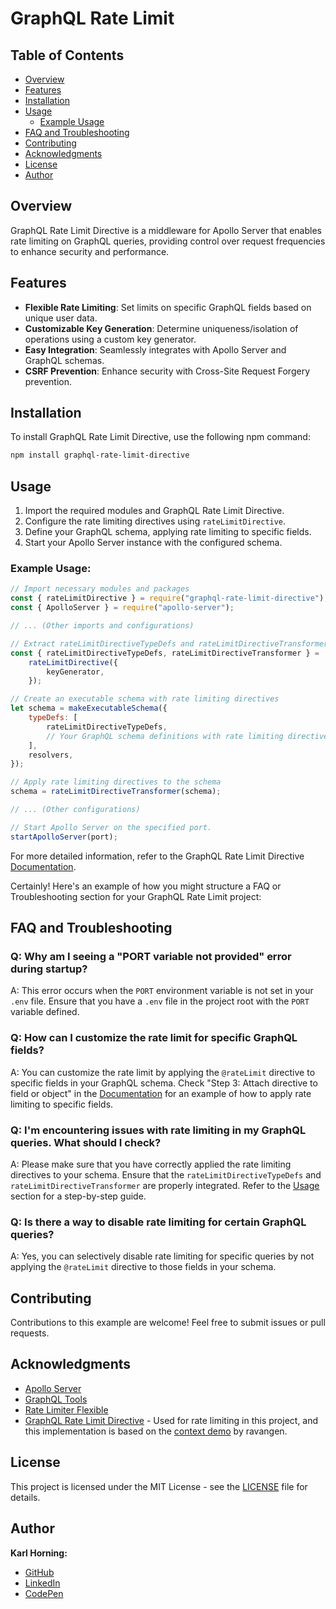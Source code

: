 # GraphQL Rate Limit

## Table of Contents
- [Overview](#overview)
- [Features](#features)
- [Installation](#installation)
- [Usage](#usage)
  - [Example Usage](#example-usage)
- [FAQ and Troubleshooting](#faq-and-troubleshooting)
- [Contributing](#contributing)
- [Acknowledgments](#acknowledgments)
- [License](#license)
- [Author](#author)

## Overview

GraphQL Rate Limit Directive is a middleware for Apollo Server that enables rate limiting on GraphQL queries, providing control over request frequencies to enhance security and performance.

## Features

- **Flexible Rate Limiting**: Set limits on specific GraphQL fields based on unique user data.
- **Customizable Key Generation**: Determine uniqueness/isolation of operations using a custom key generator.
- **Easy Integration**: Seamlessly integrates with Apollo Server and GraphQL schemas.
- **CSRF Prevention**: Enhance security with Cross-Site Request Forgery prevention.

## Installation

To install GraphQL Rate Limit Directive, use the following npm command:

```bash
npm install graphql-rate-limit-directive
```

## Usage

1. Import the required modules and GraphQL Rate Limit Directive.
2. Configure the rate limiting directives using `rateLimitDirective`.
3. Define your GraphQL schema, applying rate limiting to specific fields.
4. Start your Apollo Server instance with the configured schema.

### Example Usage:

```javascript
// Import necessary modules and packages
const { rateLimitDirective } = require("graphql-rate-limit-directive");
const { ApolloServer } = require("apollo-server");

// ... (Other imports and configurations)

// Extract rateLimitDirectiveTypeDefs and rateLimitDirectiveTransformer from the rateLimitDirective module
const { rateLimitDirectiveTypeDefs, rateLimitDirectiveTransformer } =
    rateLimitDirective({
        keyGenerator,
    });

// Create an executable schema with rate limiting directives
let schema = makeExecutableSchema({
    typeDefs: [
        rateLimitDirectiveTypeDefs,
        // Your GraphQL schema definitions with rate limiting directives
    ],
    resolvers,
});

// Apply rate limiting directives to the schema
schema = rateLimitDirectiveTransformer(schema);

// ... (Other configurations)

// Start Apollo Server on the specified port.
startApolloServer(port);
```

For more detailed information, refer to the GraphQL Rate Limit Directive [Documentation](https://www.npmjs.com/package/graphql-rate-limit-directive).

Certainly! Here's an example of how you might structure a FAQ or Troubleshooting section for your GraphQL Rate Limit project:

## FAQ and Troubleshooting

### Q: Why am I seeing a "PORT variable not provided" error during startup?

A: This error occurs when the `PORT` environment variable is not set in your `.env` file. Ensure that you have a `.env` file in the project root with the `PORT` variable defined.

### Q: How can I customize the rate limit for specific GraphQL fields?

A: You can customize the rate limit by applying the `@rateLimit` directive to specific fields in your GraphQL schema. Check "Step 3: Attach directive to field or object" in the [Documentation](https://www.npmjs.com/package/graphql-rate-limit-directive) for an example of how to apply rate limiting to specific fields.

 

### Q: I'm encountering issues with rate limiting in my GraphQL queries. What should I check?

A: Please make sure that you have correctly applied the rate limiting directives to your schema. Ensure that the `rateLimitDirectiveTypeDefs` and `rateLimitDirectiveTransformer` are properly integrated. Refer to the [Usage](#usage) section for a step-by-step guide.

### Q: Is there a way to disable rate limiting for certain GraphQL queries?

A: Yes, you can selectively disable rate limiting for specific queries by not applying the `@rateLimit` directive to those fields in your schema.

## Contributing

Contributions to this example are welcome! Feel free to submit issues or pull requests.

## Acknowledgments

- [Apollo Server](https://www.apollographql.com/docs/apollo-server/)
- [GraphQL Tools](https://www.graphql-tools.com/)
- [Rate Limiter Flexible](https://github.com/animir/node-rate-limiter-flexible)
- [GraphQL Rate Limit Directive](https://github.com/ravangen/graphql-rate-limit) - Used for rate limiting in this project, and this implementation is based on the [context demo](https://github.com/ravangen/graphql-rate-limit/tree/e8c8d534b0cb1dafc967b818bcc3fc53d8db4b27/examples/context) by ravangen.

## License

This project is licensed under the MIT License - see the [LICENSE](LICENSE) file for details.

## Author

**Karl Horning:**
- [GitHub](https://github.com/Karl-Horning/)
- [LinkedIn](https://www.linkedin.com/in/karl-horning/)
- [CodePen](https://codepen.io/karlhorning)